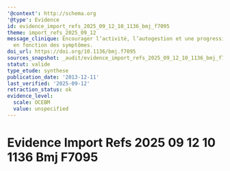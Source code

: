```yaml
---
'@context': http://schema.org
'@type': Evidence
id: evidence_import_refs_2025_09_12_10_1136_bmj_f7095
theme: import_refs_2025_09_12
message_clinique: Encourager l’activité, l’autogestion et une progression graduée
  en fonction des symptômes.
doi_url: https://doi.org/10.1136/bmj.f7095
sources_snapshot: _audit/evidence_import_refs_2025_09_12_10_1136_bmj_f7095.json
statut: valide
type_etude: synthese
publication_date: '2013-12-11'
last_verified: '2025-09-12'
retraction_status: ok
evidence_level:
  scale: OCEBM
  value: unspecified
---
```

# Evidence Import Refs 2025 09 12 10 1136 Bmj F7095

